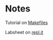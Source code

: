 # Notes

Tutorial on [Makefiles](https://www3.ntu.edu.sg/home/ehchua/programming/cpp/gcc_make.html)

Labsheet on [repl.it](https://replit.com/@rej696/Week1LabSheet1#main.c)
